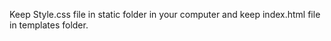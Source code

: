 Keep Style.css file in static folder in your computer and keep index.html file in templates folder.
